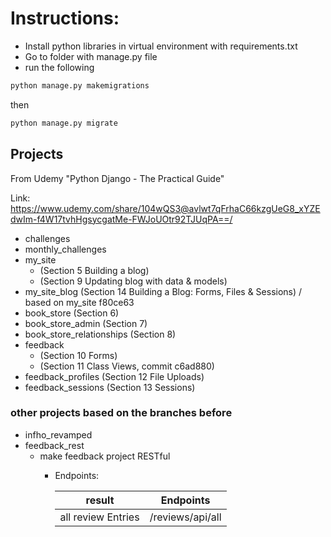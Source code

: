 # Instructions:
- Install python libraries in virtual environment with requirements.txt
- Go to folder with manage.py file
- run the following
```bash
python manage.py makemigrations
```
then

```bash
python manage.py migrate
```

## Projects
From Udemy "Python Django - The Practical Guide"

Link: https://www.udemy.com/share/104wQS3@avlwt7qFrhaC66kzgUeG8_xYZEdwIm-f4W17tvhHgsycgatMe-FWJoUOtr92TJUqPA==/

+ challenges
+ monthly_challenges
+ my_site 
    * (Section 5 Building a blog)
    * (Section 9 Updating blog with data & models)
+ my_site_blog (Section 14 Building a Blog: Forms, Files & Sessions) / based on my_site f80ce63
+ book_store (Section 6)
+ book_store_admin (Section 7)
+ book_store_relationships (Section 8)
+ feedback 
    * (Section 10 Forms)
    * (Section 11 Class Views, commit c6ad880)
+ feedback_profiles (Section 12 File Uploads)
+ feedback_sessions (Section 13 Sessions)

### other projects based on the branches before
+ infho_revamped
+ feedback_rest
    * make feedback project RESTful
        * Endpoints: 

            | result    | Endpoints   
            |-------------|-------------
            | all review Entries | /reviews/api/all |